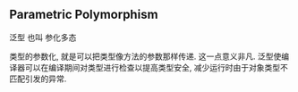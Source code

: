 ## Parametric Polymorphism
泛型 也叫 参化多态

类型的参数化, 就是可以把类型像方法的参数那样传递. 这一点意义非凡. 
泛型使编译器可以在编译期间对类型进行检查以提高类型安全, 减少运行时由于对象类型不匹配引发的异常. 